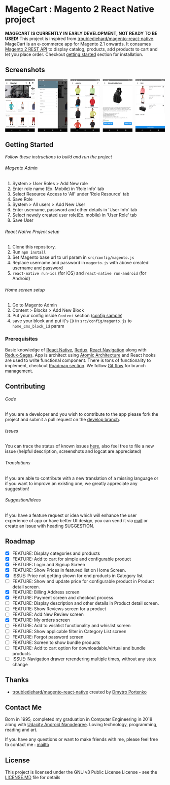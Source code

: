 # MageCart : Magento 2 React Native project
**MAGECART IS CURRENTLY IN EARLY DEVELOPMENT, NOT READY TO BE USED!**
This project is inspired from [troublediehard/magento-react-native](https://github.com/troublediehard/magento-react-native). MageCart is an e-commerce app for Magento 2.1 onwards. It consumes [Magento 2 REST API](https://devdocs.magento.com/guides/v2.3/get-started/rest_front.html) to display catalog, products, add products to cart and let you place order. Checkout [getting started](#getting-started) section for installation.

## Screenshots
<div style="display:flex;" >
  <img  src="screenshots/1.png" width="19%" >
  <img style="margin-left:10px;" src="screenshots/2.png" width="19%" >
  <img style="margin-left:10px;" src="screenshots/3.png" width="19%" >
  <img style="margin-left:10px;" src="screenshots/4.png" width="19%" >
  <img style="margin-left:10px;" src="screenshots/5.png" width="19%" >
</div>

## Getting Started

_Follow these instructions to build and run the project_

###### Magento Admin
1. System > User Roles > Add New role
2. Enter role name (Ex. Mobile) in 'Role Info' tab
3. Select Resource Access to 'All' under 'Role Resource' tab
4. Save Role
5. System > All users > Add New User
6. Enter username, password and other details in 'User Info' tab
7. Select newely created user role(Ex. mobile) in 'User Role' tab
8. Save User

###### React Native Project setup
1. Clone this repository.
2. Run `npm install`
3. Set Magento base url to url param in `src/config/magento.js`
4. Replace username and password in `magento.js` with above created username and password
5. `react-native run-ios` (for iOS) and `react-native run-android` (for Android)

###### Home screen setup
1. Go to Magento Admin
2. Content > Blocks > Add New Block
3. Put your config inside `Content` section ([config sample](src/config/cms_block_config.json))
4. save your block and put it's `ID` in `src/config/magento.js` to `home_cms_block_id` param


### Prerequisites

Basic knowledge of [React Native](https://facebook.github.io/react-native/), [Redux](https://redux.js.org/), [React Navigation](https://reactnavigation.org/) along with [Redux-Sagas](https://redux-saga.js.org/). App is architect using [Atomic Architecture](http://bradfrost.com/blog/post/atomic-web-design/) and React hooks are used to write functional component. There is tons of functionality to implement, checkout [Roadmap section](#roadmap). We follow [Git flow](https://www.youtube.com/watch?v=aJnFGMclhU8) for branch management.

## Contributing

###### Code 
If you are a developer and you wish to contribute to the app please fork the project
and submit a pull request on the [develop branch](https://github.com/alexakasanjeev/magento_react_native/tree/develop).

###### Issues
You can trace the status of known issues [here](https://github.com/alexakasanjeev/magento_react_native/issues),
also feel free to file a new issue (helpful description, screenshots and logcat are appreciated)

###### Translations
If you are able to contribute with a new translation of a missing language or if you want to improve an existing one, we greatly appreciate any suggestion!

###### Suggestion/Ideas
If you have a feature request or idea which will enhance the user experience of app or have better UI design, you can send it via [mail](mailto:sanjeevy133@protonmail.com) or create an issue with heading SUGGESTION.

## Roadmap

- [x] FEATURE: Display categories and products
- [x] FEATURE: Add to cart for simple and configurable product
- [x] FEATURE: Login and Signup Screen
- [x] FEATURE: Show Prices in featured list on Home Screen.
- [x] ISSUE: Price not getting shown for end products in Category list
- [ ] FEATURE: Show and update price for configurable product in Product detail screen.
- [x] FEATURE: Billing Address screen
- [x] FEATURE: Payment screen and checkout process
- [ ] FEATURE: Display description and other details in Product detail screen.
- [ ] FEATURE: Show Reviews screen for a product
- [ ] FEATURE: Add New Review screen
- [x] FEATURE: My orders screen
- [ ] FEATURE: Add to wishlist functionality and whislist screen
- [ ] FEATURE: Show applicable filter in Category List screen
- [ ] FEATURE: Forgot password screen
- [ ] FEATURE: Screen to show bundle products
- [ ] FEATURE: Add to cart option for downloadable/virtual and bundle products
- [ ] ISSUE: Navigation drawer rerendering multiple times, without any state change

## Thanks

- [troublediehard/magento-react-native](https://github.com/troublediehard/magento-react-native) created by [Dmytro Portenko](https://github.com/troublediehard)

## Contact Me

Born in 1995, completed my graduation in Computer Engineering in 2018 along with [Udacity Android Nanodegree](https://in.udacity.com/course/android-developer-nanodegree-by-google--nd801). Loving technology, programming, reading and art.

If you have any questions or want to make friends with me, please feel free to contact me : [mailto](mailto:sanjeevy133@protonmail.com "Welcome to contact me")

## License

This project is licensed under the GNU v3 Public License License - see the [LICENSE.MD](LICENSE.MD) file for details


